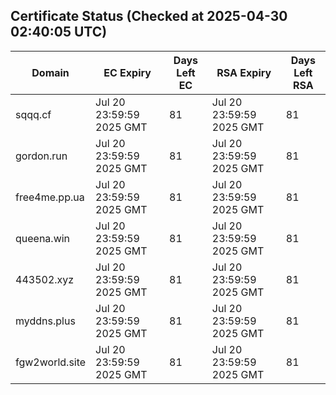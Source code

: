 ## Certificate Status (Checked at 2025-04-30 02:40:05 UTC)
| Domain | EC Expiry | Days Left EC | RSA Expiry | Days Left RSA |
|--------|-----------|-------------|------------|--------------|
| sqqq.cf | Jul 20 23:59:59 2025 GMT | 81 | Jul 20 23:59:59 2025 GMT | 81 |
| gordon.run | Jul 20 23:59:59 2025 GMT | 81 | Jul 20 23:59:59 2025 GMT | 81 |
| free4me.pp.ua | Jul 20 23:59:59 2025 GMT | 81 | Jul 20 23:59:59 2025 GMT | 81 |
| queena.win | Jul 20 23:59:59 2025 GMT | 81 | Jul 20 23:59:59 2025 GMT | 81 |
| 443502.xyz | Jul 20 23:59:59 2025 GMT | 81 | Jul 20 23:59:59 2025 GMT | 81 |
| myddns.plus | Jul 20 23:59:59 2025 GMT | 81 | Jul 20 23:59:59 2025 GMT | 81 |
| fgw2world.site | Jul 20 23:59:59 2025 GMT | 81 | Jul 20 23:59:59 2025 GMT | 81 |
